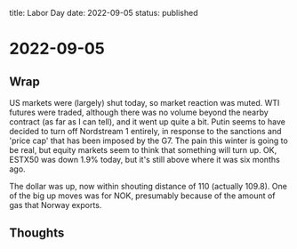 title: Labor Day
date: 2022-09-05
status: published

# 2022-09-05
## Wrap
US markets were (largely) shut today, so market reaction was muted.
WTI futures were traded, although there was no volume beyond the nearby contract (as far as I can tell), and it went up quite a bit.
Putin seems to have decided to turn off Nordstream 1 entirely, in response to the sanctions and 'price cap' that has been imposed by the G7.
The pain this winter is going to be real, but equity markets seem to think that something will turn up. OK, ESTX50 was down 1.9% today, but it's still above where it was six months ago.

The dollar was up, now within shouting distance of 110 (actually 109.8).
One of the big up moves was for NOK, presumably because of the amount of gas that Norway exports.

## Thoughts

